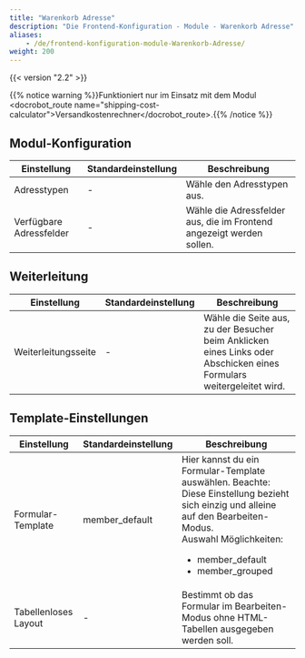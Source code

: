 ```yaml
---
title: "Warenkorb Adresse"
description: "Die Frontend-Konfiguration - Module - Warenkorb Adresse"
aliases:
    - /de/frontend-konfiguration-module-Warenkorb-Adresse/
weight: 200
---
```



{{< version "2.2" >}}

{{% notice warning %}}Funktioniert nur im Einsatz mit dem Modul <docrobot_route name="shipping-cost-calculator">Versandkostenrechner</docrobot_route>.{{% /notice %}}

## Modul-Konfiguration

<table>
	<thead>
		<tr>
			<th>Einstellung</th>
			<th>Standardeinstellung</th>
			<th>Beschreibung</th>
		</tr>
	</thead>
	<tbody>
		<tr>
			<td>Adresstypen</td>
			<td>-</td>
			<td>Wähle den Adresstypen aus.</td>
		</tr>
		<tr>
			<td>Verfügbare Adressfelder</td>
			<td>-</td>
			<td>Wähle die Adressfelder aus, die im Frontend angezeigt werden sollen.</td>
		</tr>
	</tbody>
</table>

## Weiterleitung

<table>
	<thead>
		<tr>
			<th>Einstellung</th>
			<th>Standardeinstellung</th>
			<th>Beschreibung</th>
		</tr>
	</thead>
	<tbody>
		<tr>
			<td>Weiterleitungsseite</td>
			<td>-</td>
			<td>Wähle die Seite aus, zu der Besucher beim Anklicken eines Links oder Abschicken eines Formulars weitergeleitet wird.</td>
		</tr>
	</tbody>
</table>

## Template-Einstellungen

<table>
	<thead>
		<tr>
			<th>Einstellung</th>
			<th>Standardeinstellung</th>
			<th>Beschreibung</th>
		</tr>
	</thead>
	<tbody>
		<tr>
			<td>Formular-Template</td>
			<td>member_default</td>
			<td>Hier kannst du ein Formular-Template auswählen. Beachte: Diese Einstellung bezieht sich einzig und alleine auf den Bearbeiten-Modus.
			<br>Auswahl Möglichkeiten:
			<ul>
				<li>member_default</li>
				<li>member_grouped</li
			</ul>
			</td>
		</tr>
		<tr>
			<td>Tabellenloses Layout</td>
			<td>-</td>
			<td>Bestimmt ob das Formular im Bearbeiten-Modus ohne HTML-Tabellen ausgegeben werden soll.</td>
		</tr>
	</tbody>
</table>
